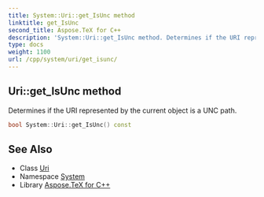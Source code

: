 ```yaml
---
title: System::Uri::get_IsUnc method
linktitle: get_IsUnc
second_title: Aspose.TeX for C++
description: 'System::Uri::get_IsUnc method. Determines if the URI represented by the current object is a UNC path in C++.'
type: docs
weight: 1100
url: /cpp/system/uri/get_isunc/
---
```

## Uri::get_IsUnc method


Determines if the URI represented by the current object is a UNC path.

```cpp
bool System::Uri::get_IsUnc() const
```

## See Also

* Class [Uri](../)
* Namespace [System](../../)
* Library [Aspose.TeX for C++](../../../)
